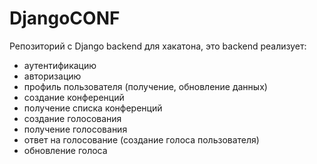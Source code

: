 # DjangoCONF

Репозиторий с Django backend для хакатона, это backend реализует: 
- аутентификацию
- авторизацию
- профиль пользователя (получение, обновление данных)
- создание конференций
- получение списка конференций
- создание голосования
- получение голосования
- ответ на голосование (создание голоса пользователя)
- обновление голоса